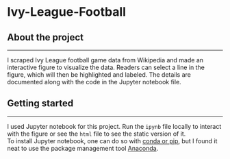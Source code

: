 # Ivy-League-Football

## About the project
---
I scraped Ivy League football game data from Wikipedia and made an interactive figure to visualize the data. Readers can select a line in the figure, which will then be highlighted and labeled. The details are documented along with the code in the Jupyter notebook file.

## Getting started
---
I used Jupyter notebook for this project. Run the `ipynb` file locally to interact with the figure or see the `html` file to see the static version of it. \
To install Jupyter notebook, one can do so with [conda or pip](https://jupyter.org/install), but I found it neat to use the package management tool [Anaconda](https://docs.anaconda.com/anaconda/install/).
